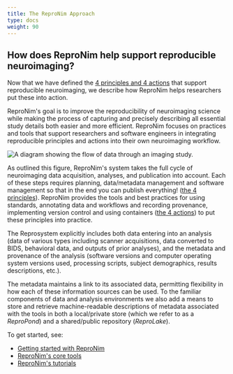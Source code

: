 ```yaml
---
title: The ReproNim Approach
type: docs
weight: 90
---
```

## How does ReproNim help support reproducible neuroimaging?

Now that we have defined the [4 principles and 4 actions](https://repronim.netlify.app/about/in-practice/) that support reproducible neuroimaging, we describe how ReproNim helps researchers put these into action. 

ReproNim's goal is to improve the reproducibility of neuroimaging science while making the process of capturing and precisely describing all essential study details both easier and more efficient.
ReproNim focuses on practices and tools that support researchers and software engineers in integrating reproducible principles and actions into their own neuroimaging workflow.

![A diagram showing the flow of data through an imaging study.](/images/reprosystem.png)

As outlined this figure, ReproNim's system takes the full cycle of neuroimaging data acquisition, analyses, and publication into account. Each of these steps requires planning, data/metadata management and software management so that in the end you can publish everything! ([the 4 principles](https://repronim.netlify.app/about/in-practice/#repronims-principles-of-reproducible-neuroimaging)).  ReproNim provides the tools and best practices for using standards, annotating data and workflows and recording provenance, implementing version control and using containers ([the 4 actions](https://repronim.netlify.app/about/in-practice/#repronims-four-core-actions)) to put these principles into practice.

The Reprosystem explicitly includes both data entering into an analysis (data of various types including scanner acquisitions, data converted to BIDS, behavioral data, and outputs of prior analyses), and the metadata and provenance of the analysis (software versions and computer operating system versions used, processing scripts, subject demographics, results descriptions, etc.).

The metadata maintains a link to its associated data, permitting flexibility in how each of these information sources can be used.
To the familiar components of data and analysis environments we also add a means to store and retrieve machine-readable descriptions of metadata associated with the tools in both a local/private store (which we refer to as a _ReproPond_) and a shared/public repository (_ReproLake_).

To get started, see:

* [Getting started with ReproNim](/resources/getting-started/)
* [ReproNim's core tools](/resources/tools/)
* [ReproNim's tutorials](/resources/tutorials/)
